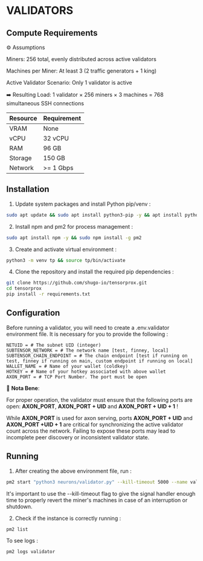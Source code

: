# VALIDATORS

## Compute Requirements

⚙️ Assumptions

Miners: 256 total, evenly distributed across active validators

Machines per Miner: At least 3 (2 traffic generators + 1 king)

Active Validator Scenario: Only 1 validator is active

➡️ Resulting Load:
1 validator × 256 miners × 3 machines = 768 simultaneous SSH connections

| Resource  | Requirement   |
|-----------|---------------|
| VRAM      | None          |
| vCPU      | 32 vCPU       |
| RAM       | 96 GB         |
| Storage   | 150 GB        |
| Network   | >= 1 Gbps     |


## Installation

1. Update system packages and install Python pip/venv :

```bash
sudo apt update && sudo apt install python3-pip -y && apt install python3-venv -y
```

2. Install npm and pm2 for process management :

```bash
sudo apt install npm -y && sudo npm install -g pm2 
```

3. Create and activate virtual environment :

```bash
python3 -m venv tp && source tp/bin/activate
```

4. Clone the repository and install the required pip dependencies :

```bash
git clone https://github.com/shugo-io/tensorprox.git
cd tensorprox
pip install -r requirements.txt
```

## Configuration

Before running a validator, you will need to create a .env.validator environment file. It is necessary for you to provide the following :

```text
NETUID = # The subnet UID (integer)
SUBTENSOR_NETWORK = # The network name [test, finney, local]
SUBTENSOR_CHAIN_ENDPOINT = # The chain endpoint [test if running on test, finney if running on main, custom endpoint if running on local]
WALLET_NAME = # Name of your wallet (coldkey)
HOTKEY = # Name of your hotkey associated with above wallet
AXON_PORT = # TCP Port Number. The port must be open
```

🔔 **Nota Bene**:

For proper operation, the validator must ensure that the following ports are open: **AXON_PORT**, **AXON_PORT + UID** and **AXON_PORT + UID + 1** !

While **AXON_PORT** is used for axon serving, ports **AXON_PORT + UID** and **AXON_PORT +UID + 1** are critical for synchronizing the active validator count across the network. Failing to expose these ports may lead to incomplete peer discovery or inconsistent validator state.


## Running

1. After creating the above environment file, run :

```bash
pm2 start "python3 neurons/validator.py" --kill-timeout 5000 --name validator
```
It's important to use the --kill-timeout flag to give the signal handler enough time to properly revert the miner's machines in case of an interruption or shutdown.

2. Check if the instance is correctly running :

```bash
pm2 list
```

To see logs :

```bash
pm2 logs validator
```
